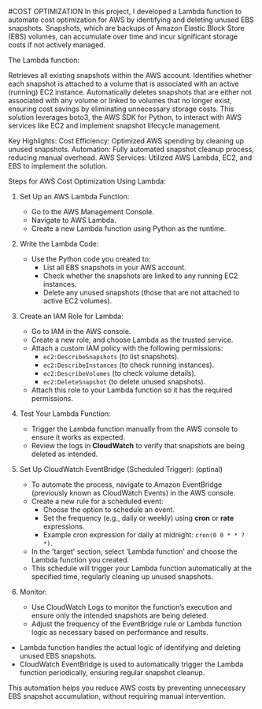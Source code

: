 #COST OPTIMIZATION
In this project, I developed a Lambda function to automate cost optimization for AWS by identifying and deleting unused EBS snapshots. Snapshots, which are backups of Amazon Elastic Block Store (EBS) volumes, can accumulate over time and incur significant storage costs if not actively managed.

The Lambda function:

Retrieves all existing snapshots within the AWS account.
Identifies whether each snapshot is attached to a volume that is associated with an active (running) EC2 instance.
Automatically deletes snapshots that are either not associated with any volume or linked to volumes that no longer exist, ensuring cost savings by eliminating unnecessary storage costs.
This solution leverages boto3, the AWS SDK for Python, to interact with AWS services like EC2 and implement snapshot lifecycle management.

Key Highlights:
Cost Efficiency: Optimized AWS spending by cleaning up unused snapshots.
Automation: Fully automated snapshot cleanup process, reducing manual overhead.
AWS Services: Utilized AWS Lambda, EC2, and EBS to implement the solution.

 Steps for AWS Cost Optimization Using Lambda:

1. Set Up an AWS Lambda Function:
   - Go to the AWS Management Console.
   - Navigate to AWS Lambda.
   - Create a new Lambda function using Python as the runtime.

2. Write the Lambda Code:
   - Use the Python code you created to:
     - List all EBS snapshots in your AWS account.
     - Check whether the snapshots are linked to any running EC2 instances.
     - Delete any unused snapshots (those that are not attached to active EC2 volumes).

3. Create an IAM Role for Lambda:
   - Go to IAM in the AWS console.
   - Create a new role, and choose Lambda as the trusted service.
   - Attach a custom IAM policy with the following permissions:
     - `ec2:DescribeSnapshots` (to list snapshots).
     - `ec2:DescribeInstances` (to check running instances).
     - `ec2:DescribeVolumes` (to check volume details).
     - `ec2:DeleteSnapshot` (to delete unused snapshots).
   - Attach this role to your Lambda function so it has the required permissions.

4. Test Your Lambda Function:
   - Trigger the Lambda function manually from the AWS console to ensure it works as expected.
   - Review the logs in **CloudWatch** to verify that snapshots are being deleted as intended.

5. Set Up CloudWatch EventBridge (Scheduled Trigger): (optinal)
   - To automate the process, navigate to Amazon EventBridge (previously known as CloudWatch Events) in the AWS console.
   - Create a new rule for a scheduled event:
     - Choose the option to schedule an event.
     - Set the frequency (e.g., daily or weekly) using **cron** or **rate** expressions.
     - Example cron expression for daily at midnight: `cron(0 0 * * ? *)`.
   - In the 'target' section, select 'Lambda function' and choose the Lambda function you created.
   - This schedule will trigger your Lambda function automatically at the specified time, regularly cleaning up unused snapshots.

6. Monitor:
   - Use CloudWatch Logs to monitor the function’s execution and ensure only the intended snapshots are being deleted.
   - Adjust the frequency of the EventBridge rule or Lambda function logic as necessary based on performance and results.

- Lambda function handles the actual logic of identifying and deleting unused EBS snapshots.
- CloudWatch EventBridge is used to automatically trigger the Lambda function periodically, ensuring regular snapshot cleanup.
  
This automation helps you reduce AWS costs by preventing unnecessary EBS snapshot accumulation, without requiring manual intervention.
